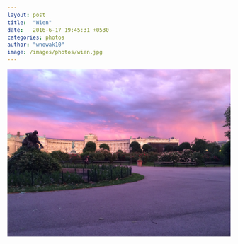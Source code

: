 ```yaml
---
layout: post
title:  "Wien"
date:   2016-6-17 19:45:31 +0530
categories: photos
author: "wnowak10"
image: /images/photos/wien.jpg
---
```




<a>
	<img src="/images/photos/wien.jpg" alt="Cop" style="width: 960; height: 720"/>
</a>